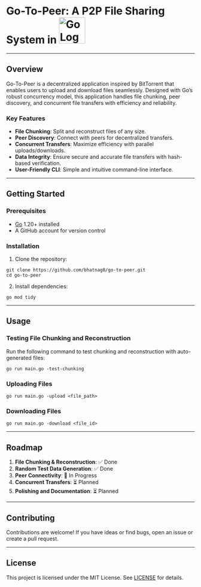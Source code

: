 
# Go-To-Peer: A P2P File Sharing System in <img src="https://upload.wikimedia.org/wikipedia/commons/0/05/Go_Logo_Blue.svg" alt="Go Logo" width="70" />

<!--![Go Logo](https://upload.wikimedia.org/wikipedia/commons/0/05/Go_Logo_Blue.svg)  -->
<!--*A blazing-fast peer-to-peer file-sharing application built with Go.*-->

---

## Overview
Go-To-Peer is a decentralized application inspired by BitTorrent that enables users to upload and download files seamlessly. Designed with Go’s robust concurrency model, this application handles file chunking, peer discovery, and concurrent file transfers with efficiency and reliability.

### Key Features
- **File Chunking**: Split and reconstruct files of any size. 
- **Peer Discovery**: Connect with peers for decentralized transfers.
- **Concurrent Transfers**: Maximize efficiency with parallel uploads/downloads.
- **Data Integrity**: Ensure secure and accurate file transfers with hash-based verification.
- **User-Friendly CLI**: Simple and intuitive command-line interface.

---

## Getting Started

### Prerequisites
- [Go](https://golang.org/dl/) 1.20+ installed
- A GitHub account for version control

### Installation
1. Clone the repository:
```
git clone https://github.com/bhatnag8/go-to-peer.git
cd go-to-peer
```

2. Install dependencies:
```
go mod tidy
```


---

## Usage

### Testing File Chunking and Reconstruction
Run the following command to test chunking and reconstruction with auto-generated files:
```
go run main.go -test-chunking
```

### Uploading Files
```
go run main.go -upload <file_path>
```

### Downloading Files
```
go run main.go -download <file_id>
```

---

## Roadmap
1. **File Chunking & Reconstruction**: ✅ Done
2. **Random Test Data Generation**: ✅ Done
3. **Peer Connectivity**: 🚧 In Progress
4. **Concurrent Transfers**: ⏳ Planned
5. **Polishing and Documentation**: ⏳ Planned

---

## Contributing
Contributions are welcome! If you have ideas or find bugs, open an issue or create a pull request.

---

## License
This project is licensed under the MIT License. See [LICENSE](LICENSE) for details.
